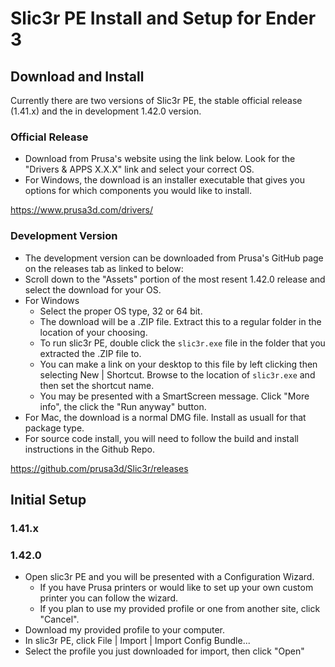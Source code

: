 # Slic3r PE Install and Setup for Ender 3

## Download and Install
Currently there are two versions of Slic3r PE, the stable official release (1.41.x) and the in development 1.42.0 version.

### Official Release
- Download from Prusa's website using the link below. Look for the "Drivers & APPS X.X.X" link and select your correct OS. 
- For Windows, the download is an installer executable that gives you options for which components you would like to install.

https://www.prusa3d.com/drivers/

### Development Version 
- The development version can be downloaded from Prusa's GitHub page on the releases tab as linked to below:
- Scroll down to the "Assets" portion of the most resent 1.42.0 release and select the download for your OS.
- For Windows
  - Select the proper OS type, 32 or 64 bit.
  - The download will be a .ZIP file. Extract this to a regular folder in the location of your choosing.
  - To run slic3r PE, double click the `slic3r.exe` file in the folder that you extracted the .ZIP file to.
  - You can make a link on your desktop to this file by left clicking then selecting New | Shortcut. Browse to the location of `slic3r.exe` and then set the shortcut name.
  - You may be presented with a SmartScreen message. Click "More info", the click the "Run anyway" button.
- For Mac, the download is a normal DMG file. Install as usuall for that package type.
- For source code install, you will need to follow the build and install instructions in the Github Repo.

https://github.com/prusa3d/Slic3r/releases

## Initial Setup
### 1.41.x


### 1.42.0
- Open slic3r PE and you will be presented with a Configuration Wizard.
  - If you have Prusa printers or would like to set up your own custom printer you can follow the wizard. 
  - If you plan to use my provided profile or one from another site, click "Cancel".
- Download my provided profile to your computer.
- In slic3r PE, click File | Import | Import Config Bundle...
- Select the profile you just downloaded for import, then click "Open"

